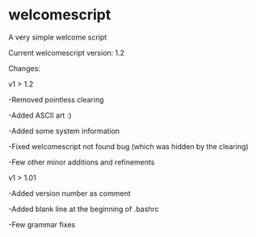 welcomescript
=============

A very simple welcome script

Current welcomescript version: 1.2

Changes:

v1 > 1.2

-Removed pointless clearing

-Added ASCII art :)

-Added some system information

-Fixed welcomescript not found bug (which was hidden by the clearing)

-Few other minor additions and refinements


v1 > 1.01

-Added version number as comment

-Added blank line at the beginning of .bashrc

-Few grammar fixes
